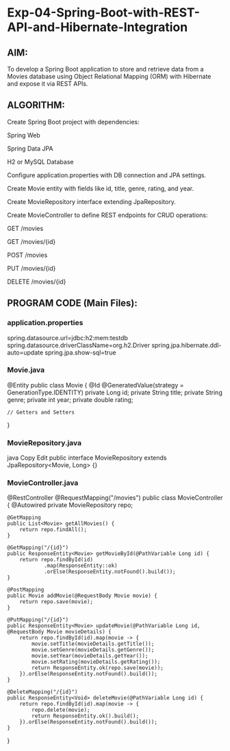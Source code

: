 # Exp-04-Spring-Boot-with-REST-API-and-Hibernate-Integration

## AIM:
To develop a Spring Boot application to store and retrieve data from a Movies database using Object Relational Mapping (ORM) with Hibernate and expose it via REST APIs.

## ALGORITHM:
Create Spring Boot project with dependencies:

Spring Web

Spring Data JPA

H2 or MySQL Database

Configure application.properties with DB connection and JPA settings.

Create Movie entity with fields like id, title, genre, rating, and year.

Create MovieRepository interface extending JpaRepository.

Create MovieController to define REST endpoints for CRUD operations:

GET /movies

GET /movies/{id}

POST /movies

PUT /movies/{id}

DELETE /movies/{id}


## PROGRAM CODE (Main Files):
### application.properties
spring.datasource.url=jdbc:h2:mem:testdb
spring.datasource.driverClassName=org.h2.Driver
spring.jpa.hibernate.ddl-auto=update
spring.jpa.show-sql=true
### Movie.java

@Entity
public class Movie {
    @Id
    @GeneratedValue(strategy = GenerationType.IDENTITY)
    private Long id;
    private String title;
    private String genre;
    private int year;
    private double rating;

    // Getters and Setters
}
### MovieRepository.java
java
Copy
Edit
public interface MovieRepository extends JpaRepository<Movie, Long> {}
### MovieController.java
@RestController
@RequestMapping("/movies")
public class MovieController {
    @Autowired
    private MovieRepository repo;

    @GetMapping
    public List<Movie> getAllMovies() {
        return repo.findAll();
    }

    @GetMapping("/{id}")
    public ResponseEntity<Movie> getMovieById(@PathVariable Long id) {
        return repo.findById(id)
                .map(ResponseEntity::ok)
                .orElse(ResponseEntity.notFound().build());
    }

    @PostMapping
    public Movie addMovie(@RequestBody Movie movie) {
        return repo.save(movie);
    }

    @PutMapping("/{id}")
    public ResponseEntity<Movie> updateMovie(@PathVariable Long id, @RequestBody Movie movieDetails) {
        return repo.findById(id).map(movie -> {
            movie.setTitle(movieDetails.getTitle());
            movie.setGenre(movieDetails.getGenre());
            movie.setYear(movieDetails.getYear());
            movie.setRating(movieDetails.getRating());
            return ResponseEntity.ok(repo.save(movie));
        }).orElse(ResponseEntity.notFound().build());
    }

    @DeleteMapping("/{id}")
    public ResponseEntity<Void> deleteMovie(@PathVariable Long id) {
        return repo.findById(id).map(movie -> {
            repo.delete(movie);
            return ResponseEntity.ok().build();
        }).orElse(ResponseEntity.notFound().build());
    }
}
